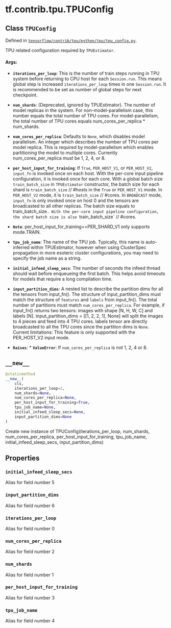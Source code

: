 <div itemscope itemtype="http://developers.google.com/ReferenceObject">
<meta itemprop="name" content="tf.contrib.tpu.TPUConfig" />
<meta itemprop="path" content="Stable" />
<meta itemprop="property" content="initial_infeed_sleep_secs"/>
<meta itemprop="property" content="input_partition_dims"/>
<meta itemprop="property" content="iterations_per_loop"/>
<meta itemprop="property" content="num_cores_per_replica"/>
<meta itemprop="property" content="num_shards"/>
<meta itemprop="property" content="per_host_input_for_training"/>
<meta itemprop="property" content="tpu_job_name"/>
<meta itemprop="property" content="__new__"/>
</div>

# tf.contrib.tpu.TPUConfig

## Class `TPUConfig`





Defined in [`tensorflow/contrib/tpu/python/tpu/tpu_config.py`](https://www.tensorflow.org/code/tensorflow/contrib/tpu/python/tpu/tpu_config.py).

TPU related configuration required by `TPUEstimator`.

#### Args:

* <b>`iterations_per_loop`</b>: This is the number of train steps running in TPU
    system before returning to CPU host for each `Session.run`. This means
    global step is increased `iterations_per_loop` times in one `Session.run`.
    It is recommended to be set as number of global steps for next checkpoint.
* <b>`num_shards`</b>: (Deprecated, ignored by TPUEstimator).
    The number of model replicas in the system. For non-model-parallelism
    case, this number equals the total number of TPU cores. For
    model-parallelism, the total number of TPU cores equals
    num_cores_per_replica * num_shards.
* <b>`num_cores_per_replica`</b>: Defaults to `None`, which disables model parallelism.
    An integer which describes the number of TPU cores per model replica. This
    is required by model-parallelism which enables partitioning
    the model to multiple cores. Currently num_cores_per_replica must be
    1, 2, 4, or 8.
* <b>`per_host_input_for_training`</b>: If `True`, `PER_HOST_V1`, or `PER_HOST_V2`,
    `input_fn` is invoked once on each host. With the per-core input pipeline
    configuration, it is invoked once for each core.
    With a global batch size `train_batch_size` in `TPUEstimator` constructor,
    the batch size for each shard is `train_batch_size` // #hosts in the
    `True` or `PER_HOST_V1` mode. In `PER_HOST_V2` mode, it is
    `train_batch_size` // #cores. In `BROADCAST` mode, `input_fn` is only
    invoked once on host 0 and the tensors are broadcasted to all other
    replicas. The batch size equals to train_batch_size`. With the per-core
    input pipeline configuration, the shard batch size is also
    `train_batch_size` // #cores.
* <b>`Note`</b>: per_host_input_for_training==PER_SHARD_V1 only supports mode.TRAIN.
* <b>`tpu_job_name`</b>: The name of the TPU job. Typically, this name is auto-inferred
    within TPUEstimator, however when using ClusterSpec propagation in more
    esoteric cluster configurations, you may need to specify the job name as a
    string.
* <b>`initial_infeed_sleep_secs`</b>: The number of seconds the infeed thread should
    wait before enqueueing the first batch. This helps avoid timeouts for
    models that require a long compilation time.
* <b>`input_partition_dims`</b>: A nested list to describe the partition dims
    for all the tensors from input_fn(). The structure of
    input_partition_dims must match the structure of `features` and
    `labels` from input_fn(). The total number of partitions must match
    `num_cores_per_replica`. For example, if input_fn() returns two tensors:
    images with shape [N, H, W, C] and labels [N].
    input_partition_dims = [[1, 2, 2, 1], None] will split the images to 4
    pieces and feed into 4 TPU cores. labels tensor are directly broadcasted
    to all the TPU cores since the partition dims is `None`.
    Current limitations: This feature is only supported with the PER_HOST_V2
    input mode.

* <b>`Raises`</b>: * <b>`ValueError`</b>: If `num_cores_per_replica` is not 1, 2, 4 or 8.

<h2 id="__new__"><code>__new__</code></h2>

``` python
@staticmethod
__new__(
    cls,
    iterations_per_loop=2,
    num_shards=None,
    num_cores_per_replica=None,
    per_host_input_for_training=True,
    tpu_job_name=None,
    initial_infeed_sleep_secs=None,
    input_partition_dims=None
)
```

Create new instance of TPUConfig(iterations_per_loop, num_shards, num_cores_per_replica, per_host_input_for_training, tpu_job_name, initial_infeed_sleep_secs, input_partition_dims)



## Properties

<h3 id="initial_infeed_sleep_secs"><code>initial_infeed_sleep_secs</code></h3>

Alias for field number 5

<h3 id="input_partition_dims"><code>input_partition_dims</code></h3>

Alias for field number 6

<h3 id="iterations_per_loop"><code>iterations_per_loop</code></h3>

Alias for field number 0

<h3 id="num_cores_per_replica"><code>num_cores_per_replica</code></h3>

Alias for field number 2

<h3 id="num_shards"><code>num_shards</code></h3>

Alias for field number 1

<h3 id="per_host_input_for_training"><code>per_host_input_for_training</code></h3>

Alias for field number 3

<h3 id="tpu_job_name"><code>tpu_job_name</code></h3>

Alias for field number 4



